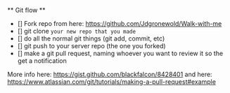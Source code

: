 ** Git flow **

- [] Fork repo from here: https://github.com/Jdgronewold/Walk-with-me
- [] git clone ```your new repo that you made```
- [] do all the normal git things (git add, commit, etc)
- [] git push to your server repo (the one you forked)
- [] make a git pull request, naming whoever you want to review it so the get a notification


More info here: https://gist.github.com/blackfalcon/8428401
and here: https://www.atlassian.com/git/tutorials/making-a-pull-request#example

